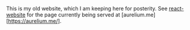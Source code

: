 This is my old website, which I am keeping here for posterity. See [react-website](https://github.com/AutumnAurelium/react-website) for the page currently being served at [aurelium.me][https://aurelium.me/].
